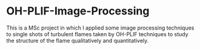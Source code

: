 # OH-PLIF-Image-Processing
This is a MSc project in which I applied some image processing techniques to single shots of turbulent flames taken by OH-PLIF techniques to study the structure of the flame qualitatively and quantitatively.
